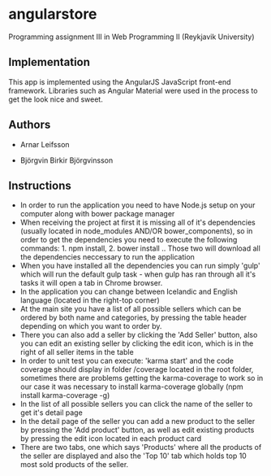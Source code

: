 # angularstore
Programming assignment III in Web Programming II (Reykjavik University)

## Implementation

This app is implemented using the AngularJS JavaScript front-end framework. Libraries such as Angular Material were used in the process to get the look nice and sweet.

## Authors

 - Arnar Leifsson 

 - Björgvin Birkir Björgvinsson

## Instructions

  - In order to run the application you need to have Node.js setup on your computer along with bower package manager
  - When receiving the project at first it is missing all of it's dependencies (usually located in node_modules AND/OR bower_components), so in order to get the dependencies you need to execute the following commands: 1. npm install, 2. bower install .. Those two will download all the dependencies neccessary to run the application
  - When you have installed all the dependencies you can run simply 'gulp' which will run the default gulp task - when gulp has ran through all it's tasks it will open a tab in Chrome browser.
  - In the application you can change between Icelandic and English language (located in the right-top corner)
  - At the main site you have a list of all possible sellers which can be ordered by both name and categories, by pressing the table header depending on which you want to order by.
  - There you can also add a seller by clicking the 'Add Seller' button, also you can edit an existing seller by clicking the edit icon, which is in the right of all seller items in the table
  - In order to unit test you can execute: 'karma start' and the code coverage should display in folder /coverage located in the root folder, sometimes there are problems getting the karma-coverage to work so in our case it was necessary to install karma-coverage globally (npm install karma-coverage -g)
  - In the list of all possible sellers you can click the name of the seller to get it's detail page
  - In the detail page of the seller you can add a new product to the seller by pressing the 'Add product' button, as well as edit existing products by pressing the edit icon located in each product card
  - There are two tabs, one which says 'Products' where all the products of the seller are displayed and also the 'Top 10' tab which holds top 10 most sold products of the seller.
